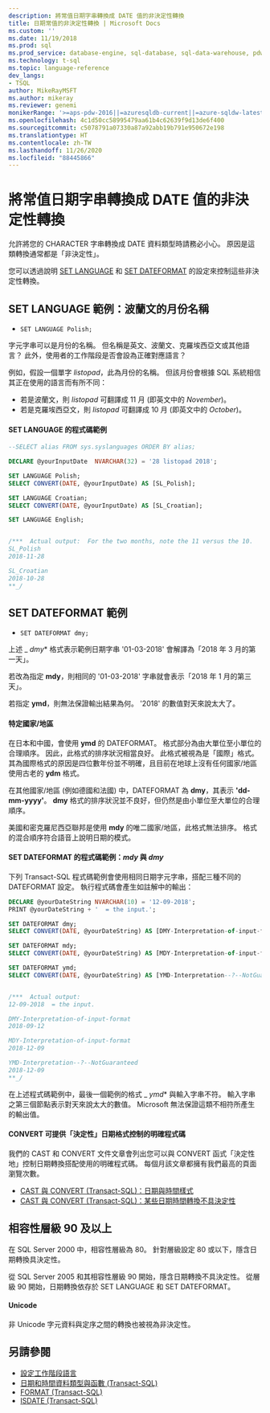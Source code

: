 ```yaml
---
description: 將常值日期字串轉換成 DATE 值的非決定性轉換
title: 日期常值的非決定性轉換 | Microsoft Docs
ms.custom: ''
ms.date: 11/19/2018
ms.prod: sql
ms.prod_service: database-engine, sql-database, sql-data-warehouse, pdw
ms.technology: t-sql
ms.topic: language-reference
dev_langs:
- TSQL
author: MikeRayMSFT
ms.author: mikeray
ms.reviewer: genemi
monikerRange: '>=aps-pdw-2016||=azuresqldb-current||=azure-sqldw-latest||>=sql-server-2016||=sqlallproducts-allversions||>=sql-server-linux-2017||=azuresqldb-mi-current'
ms.openlocfilehash: 4c1d50cc58995479aa61b4c62639f9d13de6f400
ms.sourcegitcommit: c5078791a07330a87a92abb19b791e950672e198
ms.translationtype: HT
ms.contentlocale: zh-TW
ms.lasthandoff: 11/26/2020
ms.locfileid: "88445866"
---
```

# <a name="nondeterministic-conversion-of-literal-date-strings-into-date-values"></a>將常值日期字串轉換成 DATE 值的非決定性轉換

允許將您的 CHARACTER 字串轉換成 DATE 資料類型時請務必小心。 原因是這類轉換通常都是「非決定性」。

您可以透過說明 [SET LANGUAGE](../statements/set-language-transact-sql.md) 和 [SET DATEFORMAT](../statements/set-dateformat-transact-sql.md) 的設定來控制這些非決定性轉換。



## <a name="set-language-example-month-name-in-polish"></a>SET LANGUAGE 範例：波蘭文的月份名稱

- `SET LANGUAGE Polish;`

字元字串可以是月份的名稱。 但名稱是英文、波蘭文、克羅埃西亞文或其他語言？ 此外，使用者的工作階段是否會設為正確對應語言？

例如，假設一個單字 _listopad_，此為月份的名稱。 但該月份會根據 SQL 系統相信其正在使用的語言而有所不同：
- 若是波蘭文，則 _listopad_ 可翻譯成 11 月 (即英文中的 _November_)。
- 若是克羅埃西亞文，則 _listopad_ 可翻譯成 10 月 (即英文中的 _October_)。

#### <a name="code-example-of-set-language"></a>SET LANGUAGE 的程式碼範例

```sql
--SELECT alias FROM sys.syslanguages ORDER BY alias;

DECLARE @yourInputDate  NVARCHAR(32) = '28 listopad 2018';

SET LANGUAGE Polish;
SELECT CONVERT(DATE, @yourInputDate) AS [SL_Polish];

SET LANGUAGE Croatian;
SELECT CONVERT(DATE, @yourInputDate) AS [SL_Croatian];

SET LANGUAGE English;


/***  Actual output:  For the two months, note the 11 versus the 10.
SL_Polish
2018-11-28

SL_Croatian
2018-10-28
**_/
```



## <a name="set-dateformat-example"></a>SET DATEFORMAT 範例

- `SET DATEFORMAT dmy;`

上述 _ *dmy** 格式表示範例日期字串 '01-03-2018' 會解譯為「2018 年 3 月的第一天」。

若改為指定 **mdy**，則相同的 '01-03-2018' 字串就會表示「2018 年 1 月的第三天」。

若指定 **ymd**，則無法保證輸出結果為何。 '2018' 的數值對天來說太大了。
<!--
The preceding claim of "no guarantee" might be incorrect, in the minds of the SQL query engine Developer team?
-->

#### <a name="specific-countries"></a>特定國家/地區

在日本和中國，會使用 **ymd** 的 DATEFORMAT。 格式部分為由大單位至小單位的合理順序。 因此，此格式的排序狀況相當良好。 此格式被視為是「國際」格式。 其為國際格式的原因是四位數年份並不明確，且目前在地球上沒有任何國家/地區使用古老的 **ydm** 格式。

在其他國家/地區 (例如德國和法國) 中，DATEFORMAT 為 **dmy**，其表示 **'dd-mm-yyyy'**。 **dmy** 格式的排序狀況並不良好，但仍然是由小單位至大單位的合理順序。

美國和密克羅尼西亞聯邦是使用 **mdy** 的唯二國家/地區，此格式無法排序。 格式的混合順序符合語音上說明日期的模式。

#### <a name="code-example-of-set-dateformat-mdy-versus-dmy"></a>SET DATEFORMAT 的程式碼範例：*mdy* 與 *dmy*

下列 Transact-SQL 程式碼範例會使用相同日期字元字串，搭配三種不同的 DATEFORMAT 設定。 執行程式碼會產生如註解中的輸出：

```sql
DECLARE @yourDateString NVARCHAR(10) = '12-09-2018';
PRINT @yourDateString + '  = the input.';

SET DATEFORMAT dmy;
SELECT CONVERT(DATE, @yourDateString) AS [DMY-Interpretation-of-input-format];

SET DATEFORMAT mdy;
SELECT CONVERT(DATE, @yourDateString) AS [MDY-Interpretation-of-input-format];

SET DATEFORMAT ymd;
SELECT CONVERT(DATE, @yourDateString) AS [YMD-Interpretation--?--NotGuaranteed];


/***  Actual output:
12-09-2018  = the input.

DMY-Interpretation-of-input-format
2018-09-12

MDY-Interpretation-of-input-format
2018-12-09

YMD-Interpretation--?--NotGuaranteed
2018-12-09
**_/
```

在上述程式碼範例中，最後一個範例的格式 _ *ymd** 與輸入字串不符。 輸入字串之第三個節點表示對天來說太大的數值。 Microsoft 無法保證這類不相符所產生的輸出值。

#### <a name="convert-offers-explicit-codes-for-_deterministic_-control-of-date-formats"></a>CONVERT 可提供「決定性」日期格式控制的明確程式碼

我們的 CAST 和 CONVERT 文件文章會列出您可以與 CONVERT 函式「決定性地」控制日期轉換搭配使用的明確程式碼。 每個月該文章都擁有我們最高的頁面瀏覽次數。

- [CAST 與 CONVERT (Transact-SQL)：日期與時間樣式](../functions/cast-and-convert-transact-sql.md#date-and-time-styles)
- [CAST 與 CONVERT (Transact-SQL)：某些日期時間轉換不具決定性](../functions/cast-and-convert-transact-sql.md#certain-datetime-conversions-are-nondeterministic)



## <a name="compatibility-level-90-and-above"></a>相容性層級 90 及以上

在 SQL Server 2000 中，相容性層級為 80。 針對層級設定 80 或以下，隱含日期轉換具決定性。

從 SQL Server 2005 和其相容性層級 90 開始，隱含日期轉換不具決定性。 從層級 90 開始，日期轉換依存於 SET LANGUAGE 和 SET DATEFORMAT。

#### <a name="unicode"></a>Unicode

<!-- The next live sentence needs an explanatory example!  N'somethingHere?'.
-->
非 Unicode 字元資料與定序之間的轉換也被視為非決定性。



## <a name="see-also"></a>另請參閱

- [設定工作階段語言](../../relational-databases/collations/set-a-session-language.md)
- [日期和時間資料類型與函數 (Transact-SQL)](../functions/date-and-time-data-types-and-functions-transact-sql.md)
- [FORMAT (Transact-SQL)](../functions/format-transact-sql.md)
- [ISDATE (Transact-SQL)](../functions/isdate-transact-sql.md)



<!--
This new article is linked-to by the following articles (at least initially on 2018/11/19).....
...
* docs/relational-databases/views/create-indexed-views.md
* docs/relational-databases/indexes/indexes-on-computed-columns.md
* docs/t-sql/functions/cast-and-convert-transact-sql.md
...
As a reaction to public PR 1279, this approach of creating a new article to link to is a better alternative than a docs/includes/ approach.
GeneMi (MightyPen), 2018/11/19
-->

